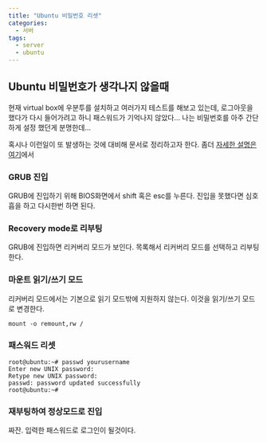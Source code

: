 ```yaml
---
title: "Ubuntu 비밀번호 리셋"
categories:
  - 서버
tags:
  - server
  - ubuntu
---
```


## Ubuntu 비밀번호가 생각나지 않을때

현재 virtual box에 우분투를 설치하고 여러가지 테스트를 해보고 있는데, 로그아웃을 했다가 다시 들어가려고 하니 패스워드가 기억나지 않았다...
나는 비밀번호를 아주 간단하게 설정 했던게 분명한데...

혹시나 이런일이 또 발생하는 것에 대비해 문서로 정리하고자 한다. 좀더 [자세한 설명은 여기](https://askubuntu.com/questions/24006/how-do-i-reset-a-lost-administrative-password)에서


### GRUB 진입

GRUB에 진입하기 위해 BIOS화면에서 shift 혹은 esc를 누른다. 진입을 못했다면 심호흡을 하고 다시한번 하면 된다.

### Recovery mode로 리부팅

GRUB에 진입하면 리커버리 모드가 보인다. 목록해서 리커버리 모드를 선택하고 리부팅한다.

### 마운트 읽기/쓰기 모드

리커버리 모드에서는 기본으로 읽기 모드밖에 지원하지 않는다.
이것을 읽기/쓰기 모드로 변경한다.

```
mount -o remount,rw /
```

### 패스워드 리셋

```
root@ubuntu:~# passwd yourusername
Enter new UNIX password:
Retype new UNIX password:
passwd: password updated successfully
root@ubuntu:~#
```

### 재부팅하여 정상모드로 진입

짜잔. 입력한 패스워드로 로그인이 될것이다.

